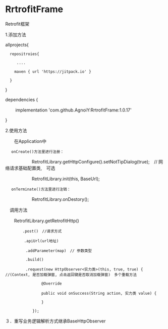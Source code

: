 # RrtrofitFrame
Retrofit框架

1.添加方法

   allprojects{
  
      repositroies{
      
         ....
         
        maven { url 'https://jitpack.io' }
        
      }

  }

  dependencies {

　　  implementation 'com.github.AgnoiY:RrtrofitFrame:1.0.17'
  
  }
  
2.使用方法

　　在Application中
 
    　 onCreate()方法里进行注册：
 
 　　　　　　RetrofitLibrary.getHttpConfigure().setNotTipDialog(true);　// 网络请求基础配置类,　可选
       
 　　　　　　RetrofitLibrary.init(this, BaseUrl);
  
     　onTerminate()方法里进行注销：
     
　　　　　　RetrofitLibrary.onDestory();
      
  　调用方法
   
   　　RetrofitLibrary.getRetrofitHttp()
     
     　　　　.post()　//请求方式
         
         　　.apiUrl(url地址)
           
             .addParameter(map)　// 参数类型
             
             .build()
             
             .request(new HttpObserver<实力类>(this, true, true) { //(Context, 是否加载弹窗, 点击返回键是否取消加载弹窗)　多个重载方法
             
                    @Override
                    
                    public void onSuccess(String action, 实力类 value) {
                   
                    }
                    
                });
          
３．重写业务逻辑解析方式继承BaseHttpObserver

　　　
　　
